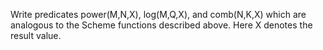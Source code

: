 Write predicates power(M,N,X), log(M,Q,X), and comb(N,K,X) which are analogous to the Scheme functions described above.  Here X denotes the result value.
